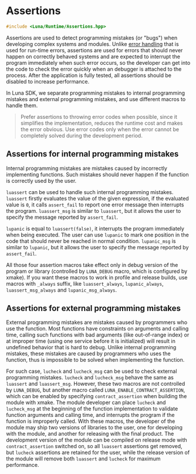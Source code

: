 # Assertions

```c++
#include <Luna/Runtime/Assertions.hpp>
```

Assertions are used to detect programming mistakes (or "bugs") when developing complex systems and modules. Unlike [error handling](error_handling.md) that is used for run-time errors, assertions are used for errors that should never happen on correctly behaved systems and are expected to interrupt the program immediately when such error occurs, so the developer can get into the code to check the error quickly when an debugger is attached to the process. After the application is fully tested, all assertions should be disabled to increase performance.

In Luna SDK, we separate programming mistakes to internal programming mistakes and external programming mistakes, and use different macros to handle them.

> Prefer assertions to throwing error codes when possible, since it simplifies the implementation, reduces the runtime cost and makes the error obvious. Use error codes only when the error cannot be completely solved during the development period.

## Assertions for internal programming mistakes

Internal programming mistakes are mistakes caused by incorrectly implementing functions. Such mistakes should never happen if the function is correctly used by the user.

`luassert` can be used to handle such internal programming mistakes. `luassert` firstly evaluates the value of the given expression, if the evaluated value is `0`, it calls `assert_fail` to report one error message then interrupts the program. `luassert_msg` is similar to `luassert`, but it allows the user to specify the message reported by `assert_fail`.

`lupanic` is equal to `luassert(false)`, it interrupts the program immediately when being executed. The user can use `lupanic` to mark one position in the code that should never be reached in normal condition. `lupanic_msg` is similar to `lupanic`, but it allows the user to specify the message reported by `assert_fail`.

All those four assertion macros take effect only in debug version of the program or library (controlled by `LUNA_DEBUG` macro, which is configured by xmake). If you want these macros to work in profile and release builds, use macros with `_always` suffix, like `luassert_always`, `lupanic_always`, `luassert_msg_always` and `lupanic_msg_always`.

## Assertions for external programming mistakes

External programming mistakes are mistakes caused by programmers who use the function. Most functions have constraints on arguments and calling time, calling such functions with bad arguments (like out-of-range index) or at improper time (using one service before it is initialized) will result in undefined behavior that is hard to debug. Unlike internal programming mistakes, these mistakes are caused by programmers who uses the function, thus is impossible to be solved when implementing the function.

For such case, `lucheck` and `lucheck_msg` can be used to check external programming mistakes. `lucheck` and `lucheck_msg` behave the same as `luassert` and `luassert_msg`. However, these two macros are not controlled by `LUNA_DEBUG`, but another macro called `LUNA_ENABLE_CONTRACT_ASSERTION`, which can be enabled by specifying `contract_assertion` when building the module with xmake. The module developer can place `lucheck` and `lucheck_msg` at the beginning of the function implementation to validate function arguments and calling time, and interrupts the program if the function is improperly called. With these macros, the developer of the module may ship two versions of libraries to the user, one for developing with the module, and another for releasing with the final product. The development version of the module can be compiled on release mode with `contract_assertion` switched on, so all `luassert` assertions get removed, but `lucheck` assertions are retained for the user, while the release version of the module will remove both `luassert` and `lucheck` for maximum performance.
